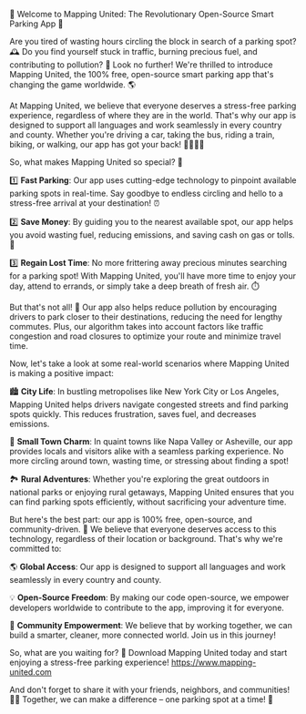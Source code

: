 🚀 Welcome to Mapping United: The Revolutionary Open-Source Smart Parking App 🚀

Are you tired of wasting hours circling the block in search of a parking spot? 🕰️ Do you find yourself stuck in traffic, burning precious fuel, and contributing to pollution? 💨 Look no further! We're thrilled to introduce Mapping United, the 100% free, open-source smart parking app that's changing the game worldwide. 🌎

At Mapping United, we believe that everyone deserves a stress-free parking experience, regardless of where they are in the world. That's why our app is designed to support all languages and work seamlessly in every country and county. Whether you're driving a car, taking the bus, riding a train, biking, or walking, our app has got your back! 🚌🚂🚴‍♀️

So, what makes Mapping United so special? 🤔

1️⃣ **Fast Parking**: Our app uses cutting-edge technology to pinpoint available parking spots in real-time. Say goodbye to endless circling and hello to a stress-free arrival at your destination! ⏰

2️⃣ **Save Money**: By guiding you to the nearest available spot, our app helps you avoid wasting fuel, reducing emissions, and saving cash on gas or tolls. 💸

3️⃣ **Regain Lost Time**: No more frittering away precious minutes searching for a parking spot! With Mapping United, you'll have more time to enjoy your day, attend to errands, or simply take a deep breath of fresh air. ⏱️

But that's not all! 🎉 Our app also helps reduce pollution by encouraging drivers to park closer to their destinations, reducing the need for lengthy commutes. Plus, our algorithm takes into account factors like traffic congestion and road closures to optimize your route and minimize travel time.

Now, let's take a look at some real-world scenarios where Mapping United is making a positive impact:

🏙️ **City Life**: In bustling metropolises like New York City or Los Angeles, Mapping United helps drivers navigate congested streets and find parking spots quickly. This reduces frustration, saves fuel, and decreases emissions.

🌳 **Small Town Charm**: In quaint towns like Napa Valley or Asheville, our app provides locals and visitors alike with a seamless parking experience. No more circling around town, wasting time, or stressing about finding a spot!

🏞️ **Rural Adventures**: Whether you're exploring the great outdoors in national parks or enjoying rural getaways, Mapping United ensures that you can find parking spots efficiently, without sacrificing your adventure time.

But here's the best part: our app is 100% free, open-source, and community-driven. 🌟 We believe that everyone deserves access to this technology, regardless of their location or background. That's why we're committed to:

🌎 **Global Access**: Our app is designed to support all languages and work seamlessly in every country and county.

💡 **Open-Source Freedom**: By making our code open-source, we empower developers worldwide to contribute to the app, improving it for everyone.

👫 **Community Empowerment**: We believe that by working together, we can build a smarter, cleaner, more connected world. Join us in this journey!

So, what are you waiting for? 🤔 Download Mapping United today and start enjoying a stress-free parking experience! https://www.mapping-united.com

And don't forget to share it with your friends, neighbors, and communities! 📱👫 Together, we can make a difference – one parking spot at a time! 🚀